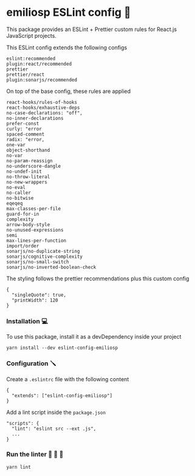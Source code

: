 # emiliosp ESLint config 🧹

This package provides an ESLint + Prettier custom rules for React.js JavaScript projects.

This ESLint config extends the following configs
```
eslint:recommended
plugin:react/recommended
prettier
prettier/react
plugin:sonarjs/recommended
```

On top of the base config, these rules are applied
```
react-hooks/rules-of-hooks
react-hooks/exhaustive-deps
no-case-declarations: "off",
no-inner-declarations
prefer-const
curly: "error
spaced-comment
radix: "error,
one-var
object-shorthand
no-var
no-param-reassign
no-underscore-dangle
no-undef-init
no-throw-literal
no-new-wrappers
no-eval
no-caller
no-bitwise
eqeqeq
max-classes-per-file
guard-for-in
complexity
arrow-body-style
no-unused-expressions
semi
max-lines-per-function
import/order
sonarjs/no-duplicate-string
sonarjs/cognitive-complexity
sonarjs/no-small-switch
sonarjs/no-inverted-boolean-check
```

The styling follows the prettier recommendations plus this custom config
```
{
  "singleQuote": true,
  "printWidth": 120
}
```

### Installation 💻

To use this package, install it as a devDependency inside your project

```
yarn install --dev eslint-config-emiliosp
```

### Configuration 🪛
Create a `.eslintrc` file with the following content

```
{
  "extends": ["eslint-config-emiliosp"]
}
```

Add a lint script inside the `package.json`

```
"scripts": {
  "lint": "eslint src --ext .js",
  ...
}
```

### Run the linter 🚀 🚀 🚀
```
yarn lint
```